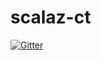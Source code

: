 # scalaz-ct

[![Gitter](https://badges.gitter.im/scalaz/scalaz-ct.svg)](https://gitter.im/scalaz/scalaz-ct?utm_source=badge&utm_medium=badge&utm_campaign=pr-badge&utm_content=badge)